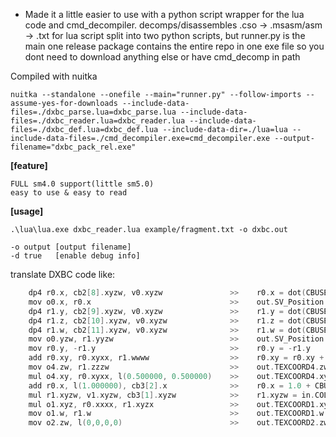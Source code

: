 * Made it a little easier to use with a python script wrapper for the lua code and cmd_decompiler. decomps/disassembles .cso -> .msasm/asm -> .txt for lua script
split into two python scripts, but runner.py is the main one
release package contains the entire repo in one exe file so you dont need to download anything else or have cmd_decomp in path

Compiled with nuitka

 ```nuitka --standalone --onefile --main="runner.py" --follow-imports --assume-yes-for-downloads --include-data-files=./dxbc_parse.lua=dxbc_parse.lua --include-data-files=./dxbc_reader.lua=dxbc_reader.lua --include-data-files=./dxbc_def.lua=dxbc_def.lua --include-data-dir=./lua=lua --include-data-files=./cmd_decompiler.exe=cmd_decompiler.exe --output-filename="dxbc_pack_rel.exe"```
 




**[feature]**

    FULL sm4.0 support(little sm5.0)
    easy to use & easy to read

**[usage]**

    .\lua\lua.exe dxbc_reader.lua example/fragment.txt -o dxbc.out

    -o output [output filename]
    -d true   [enable debug info]

translate DXBC code like:

```c
    dp4 r0.x, cb2[8].xyzw, v0.xyzw               >>    r0.x = dot(CBUSE_UB_LOCAL_MATRIX_IDX.u_mtxLP[0].xyzw, in.POSITION.xyzw)
    mov o0.x, r0.x                               >>    out.SV_Position.x = r0.x
    dp4 r1.y, cb2[9].xyzw, v0.xyzw               >>    r1.y = dot(CBUSE_UB_LOCAL_MATRIX_IDX.u_mtxLP[1].xyzw, in.POSITION.xyzw)
    dp4 r1.z, cb2[10].xyzw, v0.xyzw              >>    r1.z = dot(CBUSE_UB_LOCAL_MATRIX_IDX.u_mtxLP[2].xyzw, in.POSITION.xyzw)
    dp4 r1.w, cb2[11].xyzw, v0.xyzw              >>    r1.w = dot(CBUSE_UB_LOCAL_MATRIX_IDX.u_mtxLP[3].xyzw, in.POSITION.xyzw)
    mov o0.yzw, r1.yyzw                          >>    out.SV_Position.yzw = r1.yzw
    mov r0.y, -r1.y                              >>    r0.y = -r1.y
    add r0.xy, r0.xyxx, r1.wwww                  >>    r0.xy = r0.xy + r1.ww
    mov o4.zw, r1.zzzw                           >>    out.TEXCOORD4.zw = r1.zw
    mul o4.xy, r0.xyxx, l(0.500000, 0.500000)    >>    out.TEXCOORD4.xy = r0.xy * float2(0.5, 0.5)
    add r0.x, l(1.000000), cb3[2].x              >>    r0.x = 1.0 + CBUSE_UB_MODEL_MATERIAL_IDX.u_ambient.x
    mul r1.xyzw, v1.xyzw, cb3[1].xyzw            >>    r1.xyzw = in.COLOR.xyzw * CBUSE_UB_MODEL_MATERIAL_IDX.u_diffuse.xyzw
    mul o1.xyz, r0.xxxx, r1.xyzx                 >>    out.TEXCOORD1.xyz = r0.xxx * r1.xyz
    mov o1.w, r1.w                               >>    out.TEXCOORD1.w = r1.w
    mov o2.zw, l(0,0,0,0)                        >>    out.TEXCOORD2.zw = float2(0, 0)
```
